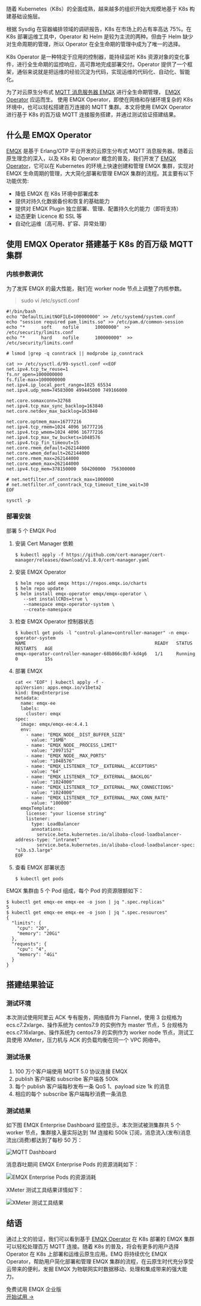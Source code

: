随着 Kubernetes（K8s）的全面成熟，越来越多的组织开始大规模地基于 K8s 构建基础设施层。

根据 Sysdig 在容器编排领域的调研报告，K8s 在市场上的占有率高达 75%。在 K8s 部署运维工具中，Operator 和 Helm 是较为主流的两种。但由于 Helm 缺少对生命周期的管理，所以 Operator 在全生命期的管理中成为了唯一的选择。

K8s Operator 是一种特定于应用的控制器，能持续监听 K8s 资源对象的变化事件，进行全生命期的监控响应，高可靠地完成部署交付。Operator 提供了一个框架，通俗来说就是把运维的经验沉淀为代码，实现运维的代码化、自动化、智能化。

为了对云原生分布式 [MQTT 消息服务器 EMQX](https://www.emqx.com/zh/products/emqx) 进行全生命期管理， [EMQX Operator](https://www.emqx.com/zh/emqx-kubernetes-operator) 应运而生。 使用 EMQX Operator，即使在网络和存储环境复杂的 K8s 环境中，也可以轻松搭建百万连接的 MQTT 集群。本文将使用 EMQX Operator 进行基于 K8s 的百万级 MQTT 连接服务搭建，并通过测试验证搭建结果。

## 什么是 EMQX Operator

[EMQX](https://www.emqx.com/zh/products/emqx) 是基于 Erlang/OTP 平台开发的云原生分布式 MQTT 消息服务器。随着云原生理念的深入，以及 K8s 和 Operator 概念的普及，我们开发了 [EMQX Operator](https://github.com/emqx/emqx-operator)，它可以在 Kubernetes 的环境上快速创建和管理 EMQX 集群，实现对 EMQX 生命周期的管理，大大简化部署和管理 EMQX 集群的流程。其主要有以下功能优势:

- 降低 EMQX 在 K8s 环境中部署成本
- 提供对持久化数据备份和恢复的基础能力
- 提供对 EMQX Plugin 独立部署、管理、配置持久化的能力（即将支持）
- 动态更新 Licence 和 SSL 等
- 自动化运维（高可用、扩容、异常处理）

## 使用 EMQX Operator 搭建基于 K8s 的百万级 MQTT 集群

### 内核参数调优

为了发挥 EMQX 的最大性能，我们在 worker node 节点上调整了内核参数。

> sudo vi /etc/sysctl.conf

```
#!/bin/bash
echo "DefaultLimitNOFILE=100000000" >> /etc/systemd/system.conf
echo "session required pam_limits.so" >> /etc/pam.d/common-session
echo "*      soft    nofile      10000000"  >> /etc/security/limits.conf
echo "*      hard    nofile      100000000"  >> /etc/security/limits.conf

# lsmod |grep -q conntrack || modprobe ip_conntrack

cat >> /etc/sysctl.d/99-sysctl.conf <<EOF
net.ipv4.tcp_tw_reuse=1
fs.nr_open=1000000000
fs.file-max=1000000000
net.ipv4.ip_local_port_range=1025 65534
net.ipv4.udp_mem=74583000 499445000 749166000

net.core.somaxconn=32768
net.ipv4.tcp_max_sync_backlog=163840
net.core.netdev_max_backlog=163840

net.core.optmem_max=16777216
net.ipv4.tcp_rmem=1024 4096 16777216
net.ipv4.tcp_wmem=1024 4096 16777216
net.ipv4.tcp_max_tw_buckets=1048576
net.ipv4.tcp_fin_timeout=15
net.core.rmem_default=262144000
net.core.wmem_default=262144000
net.core.rmem_max=262144000
net.core.wmem_max=262144000
net.ipv4.tcp_mem=378150000  504200000  756300000

# net.netfilter.nf_conntrack_max=1000000
# net.netfilter.nf_conntrack_tcp_timeout_time_wait=30
EOF

sysctl -p
```

### 部署安装

部署 5 个 EMQX Pod

1. 安装 Cert Manager 依赖

   ```
   $ kubectl apply -f https://github.com/cert-manager/cert-manager/releases/download/v1.8.0/cert-manager.yaml
   ```

2. 安装 EMQX Operator

   ```
   $ helm repo add emqx https://repos.emqx.io/charts
   $ helm repo update
   $ helm install emqx-operator emqx/emqx-operator \
      --set installCRDs=true \
      --namespace emqx-operator-system \
      --create-namespace
   ```

3. 检查 EMQX Operator 控制器状态

   ```
   $ kubectl get pods -l "control-plane=controller-manager" -n emqx-operator-system
   NAME                                                READY   STATUS    RESTARTS   AGE
   emqx-operator-controller-manager-68b866c8bf-kd4g6   1/1     Running   0          15s
   ```

4. 部署 EMQX

   ```
   cat << "EOF" | kubectl apply -f -
   apiVersion: apps.emqx.io/v1beta2
   kind: EmqxEnterprise
   metadata:
     name: emqx-ee
     labels:
       cluster: emqx
   spec:
     image: emqx/emqx-ee:4.4.1
     env:
       - name: "EMQX_NODE__DIST_BUFFER_SIZE"
         value: "16MB"
       - name: "EMQX_NODE__PROCESS_LIMIT"
         value: "2097152"
       - name: "EMQX_NODE__MAX_PORTS"
         value: "1048576"
       - name: "EMQX_LISTENER__TCP__EXTERNAL__ACCEPTORS"
         value: "64"
       - name: "EMQX_LISTENER__TCP__EXTERNAL__BACKLOG"
         value: "1024000"
       - name: "EMQX_LISTENER__TCP__EXTERNAL__MAX_CONNECTIONS"
         value: "1024000"
       - name: "EMQX_LISTENER__TCP__EXTERNAL__MAX_CONN_RATE"
         value: "100000"
     emqxTemplate:
       license: "your license string"
       listener:
         type: LoadBalancer
         annotations:
           service.beta.kubernetes.io/alibaba-cloud-loadbalancer-address-type: "intranet"
           service.beta.kubernetes.io/alibaba-cloud-loadbalancer-spec: "slb.s3.large"
   EOF
   ```

5. 查看 EMQX 部署状态

   ```
   $ kubectl get pods 
   ```

EMQX 集群由 5 个 Pod 组成，每个 Pod 的资源限额如下：

```
$ kubectl get emqx-ee emqx-ee -o json | jq ".spec.replicas"
5
$ kubectl get emqx-ee emqx-ee -o json | jq ".spec.resources"
{
  "limits": {
    "cpu": "20",
    "memory": "20Gi"
  },
  "requests": {
    "cpu": "4",
    "memory": "4Gi"
  }
}
```

## 搭建结果验证

### 测试环境

本次测试使用阿里云 ACK 专有服务，网络插件为 Flannel，使用 3 台规格为 ecs.c7.2xlarge、操作系统为 centos7.9 的实例作为 master 节点，5 台规格为 ecs.c7.16xlarge、操作系统为 centos7.9 的实例作为 worker node 节点，测试工具使用 XMeter，压力机与 ACK 的负载均衡在同一个 VPC 网络中。

### 测试场景

1. 100 万个客户端使用 MQTT 5.0 协议连接 EMQX
2. publish 客户端和 subscribe 客户端各 500k
3. 每个 publish 客户端每秒发布一条 QoS 1、payload size 1k 的消息
4. 相应的每个 subscribe 客户端每秒消费一条消息

### 测试结果

如下图 EMQX Enterprise Dashboard 监控显示，本次测试被测集群共 5 个 worker 节点，集群接入量实际达到 1M 连接和 500k 订阅，消息流入(发布)消息流出(消费)都达到了每秒 50 万：

![MQTT Dashboard](https://assets.emqx.com/images/13e1800309956fb5f3ab33aff02cf708.png)

消息吞吐期间 EMQX Enterprise Pods 的资源消耗如下：

![EMQX Enterprise Pods 的资源消耗](https://assets.emqx.com/images/ed135d55d4eef23211e13d6a2ae2bdc7.png) 

XMeter 测试工具结果详情如下：

![XMeter 测试工具结果](https://assets.emqx.com/images/a3a460fb17de1f832ef9851f4c826e6e.png)

## 结语

通过上文的验证，我们可以看到基于 [EMQX Operator](https://github.com/emqx/emqx-operator) 在 K8s 部署的 EMQX 集群可以轻松处理百万 MQTT 连接。随着 K8s 的普及，将会有更多的用户选择 Operator 在 K8s 上部署和运维云原生应用。EMQ 将持续优化 EMQX Operator，帮助用户简化部署和管理 EMQX 集群的流程，在云原生时代充分享受云带来的便利，发掘 EMQX 为物联网实时数据移动、处理和集成带来的强大能力。


<section class="promotion">
    <div>
        免费试用 EMQX 企业版
    </div>
    <a href="https://www.emqx.com/zh/try?product=enterprise" class="button is-gradient px-5">开始试用 →</a>
</section>
